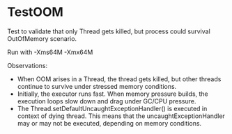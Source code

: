 # TestOOM

Test to validate that only Thread gets killed, but process could survival OutOfMemory scenario.

Run with -Xms64M -Xmx64M

Observations:

- When OOM arises in a Thread, the thread gets killed, but other threads continue to survive under stressed memory conditions.
- Initially, the executor runs fast. When memory pressure builds, the execution loops slow down and drag under GC/CPU pressure. 
- The Thread.setDefaultUncaughtExceptionHandler() is executed in context of dying thread. This means that the uncaughtExceptionHandler may or may not be executed, depending on memory conditions.

